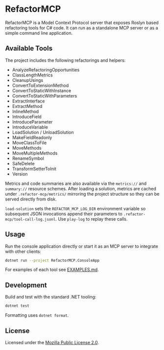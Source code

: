 # RefactorMCP

RefactorMCP is a Model Context Protocol server that exposes Roslyn based refactoring tools for C# code. It can run as a standalone MCP server or as a simple command line application.

## Available Tools

The project includes the following refactorings and helpers:

- AnalyzeRefactoringOpportunities
- ClassLengthMetrics
- CleanupUsings
- ConvertToExtensionMethod
- ConvertToStaticWithInstance
- ConvertToStaticWithParameters
- ExtractInterface
- ExtractMethod
- InlineMethod
- IntroduceField
- IntroduceParameter
- IntroduceVariable
- LoadSolution / UnloadSolution
- MakeFieldReadonly
- MoveClassToFile
- MoveMethods
- MoveMultipleMethods
- RenameSymbol
- SafeDelete
- TransformSetterToInit
- Version

Metrics and code summaries are also available via the `metrics://` and `summary://` resource schemes. After loading a solution, metrics are cached under `.refactor-mcp/metrics/` mirroring the project structure so they can be served directly from disk.

`load-solution` sets the `REFACTOR_MCP_LOG_DIR` environment variable so subsequent JSON invocations append their parameters to `.refactor-mcp/tool-call-log.jsonl`. Use `play-log` to replay these calls.

## Usage

Run the console application directly or start it as an MCP server to integrate with other clients:

```bash
dotnet run --project RefactorMCP.ConsoleApp
```

For examples of each tool see [EXAMPLES.md](./EXAMPLES.md).

## Development

Build and test with the standard .NET tooling:

```bash
dotnet test
```

Formatting uses `dotnet format`.

## License

Licensed under the [Mozilla Public License 2.0](https://www.mozilla.org/MPL/2.0/).
